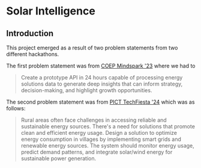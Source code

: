 # Solar Intelligence

## Introduction

This project emerged as a result of two problem statements from two different hackathons.

The first problem statement was from [COEP Mindspark '23](https://www.google.com/url?sa=t&source=web&rct=j&opi=89978449&url=https://www.mind-spark.org/Hackathon/&ved=2ahUKEwjAxtz0752FAxUYk68BHdEpCGIQFnoECA0QAQ&usg=AOvVaw06RdrouLwdsLNUz-ZL5QoM) where we had to

> Create a prototype API in 24 hours capable of processing energy solutions data to generate deep insights that can inform strategy, decision-making, and highlight growth opportunities.

The second problem statement was from [PICT TechFiesta '24](https://techfiesta.pict.edu) which was as follows:

> Rural areas often face challenges in accessing reliable and sustainable energy sources. There's a need for solutions that promote clean and efficient energy usage. Design a solution to optimize energy consumption in villages by implementing smart grids and renewable energy sources. The system should monitor energy usage, predict demand patterns, and integrate solar/wind energy for sustainable power generation.
